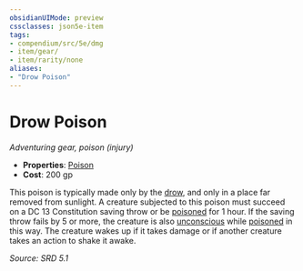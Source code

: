 ```yaml
---
obsidianUIMode: preview
cssclasses: json5e-item
tags:
- compendium/src/5e/dmg
- item/gear/
- item/rarity/none
aliases: 
- "Drow Poison"
---
```

# Drow Poison
*Adventuring gear, poison (injury)*  

- **Properties**: [Poison](TTRPG/rules/item-properties.md#Poison)
- **Cost**: 200 gp

This poison is typically made only by the [drow](compendium/bestiary/humanoid/drow.md), and only in a place far removed from sunlight. A creature subjected to this poison must succeed on a DC 13 Constitution saving throw or be [poisoned](TTRPG/rules/conditions.md#Poisoned) for 1 hour. If the saving throw fails by 5 or more, the creature is also [unconscious](TTRPG/rules/conditions.md#Unconscious) while [poisoned](TTRPG/rules/conditions.md#Poisoned) in this way. The creature wakes up if it takes damage or if another creature takes an action to shake it awake.

*Source: SRD 5.1*